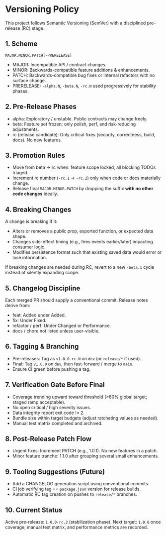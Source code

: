# Versioning Policy

This project follows Semantic Versioning (SemVer) with a disciplined pre-release (RC) stage.

## 1. Scheme

`MAJOR.MINOR.PATCH[-PRERELEASE]`

- MAJOR: Incompatible API / contract changes.
- MINOR: Backwards-compatible feature additions & enhancements.
- PATCH: Backwards-compatible bug fixes or internal refactors with no surface change.
- PRERELEASE: `-alpha.N`, `-beta.N`, `-rc.N` used progressively for stability phases.

## 2. Pre-Release Phases

- alpha: Exploratory / unstable. Public contracts may change freely.
- beta: Feature set frozen; only polish, perf, and risk-reducing adjustments.
- rc (release candidate): Only critical fixes (security, correctness, build, docs). No new features.

## 3. Promotion Rules

- Move from beta → rc when: feature scope locked, all blocking TODOs triaged.
- Increment rc number (`-rc.1` → `-rc.2`) only when code or docs materially change.
- Release final `MAJOR.MINOR.PATCH` by dropping the suffix **with no other code changes** ideally.

## 4. Breaking Changes

A change is breaking if it:

- Alters or removes a public prop, exported function, or expected data shape.
- Changes side-effect timing (e.g., fires events earlier/later) impacting consumer logic.
- Modifies persistence format such that existing saved data would error or lose information.

If breaking changes are needed during RC, revert to a new `-beta.1` cycle instead of silently
expanding scope.

## 5. Changelog Discipline

Each merged PR should supply a conventional commit. Release notes derive from:

- feat: Added under Added.
- fix: Under Fixed.
- refactor / perf: Under Changed or Performance.
- docs / chore not listed unless user-visible.

## 6. Tagging & Branching

- Pre-releases: Tag as `v1.0.0-rc.N` on `dev` (or `release/*` if used).
- Final: Tag `v1.0.0` on `dev`, then fast-forward / merge to `main`.
- Ensure CI green before pushing a tag.

## 7. Verification Gate Before Final

- Coverage trending upward toward threshold (≥80% global target; staged ramp acceptable).
- No open critical / high severity issues.
- Data integrity report exit code != 2.
- Bundle size within target budgets (adjust ratcheting values as needed).
- Manual test matrix completed and archived.

## 8. Post-Release Patch Flow

- Urgent fixes: Increment PATCH (e.g., 1.0.1). No new features in a patch.
- Minor feature tranche: 1.1.0 after grouping several small enhancements.

## 9. Tooling Suggestions (Future)

- Add a CHANGELOG generation script using conventional commits.
- CI job verifying tag == `package.json` version for release builds.
- Automatic RC tag creation on pushes to `release/*` branches.

## 10. Current Status

Active pre-release: `1.0.0-rc.2` (stabilization phase). Next target: `1.0.0` once coverage, manual
test matrix, and performance metrics are recorded.
